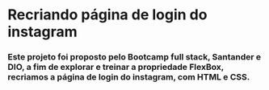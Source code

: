 # Recriando página de login do instagram

### Este projeto foi proposto pelo Bootcamp full stack, Santander e DIO, a fim de explorar e treinar a propriedade FlexBox, recriamos a página de login do instagram, com HTML e CSS.
